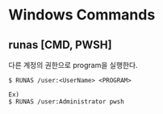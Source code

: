 # Windows Commands

## runas [CMD, PWSH]

다른 계정의 권한으로 program을 실행한다.

```
$ RUNAS /user:<UserName> <PROGRAM>

Ex)
$ RUNAS /user:Administrator pwsh
```
